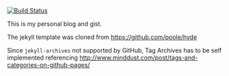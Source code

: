 [![Build Status](https://travis-ci.org/raytong82/raytong82.github.io.svg?branch=master)](https://travis-ci.org/raytong82/raytong82.github.io)

This is my personal blog and gist.

The jekyll template was cloned from https://github.com/poole/hyde

Since `jekyll-archives` not supported by GitHub, Tag Archives has to be self implemented referencing http://www.minddust.com/post/tags-and-categories-on-github-pages/
